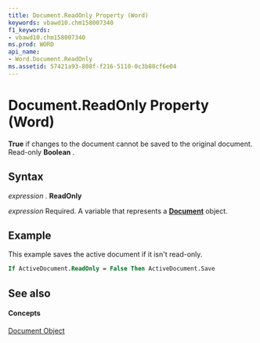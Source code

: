```yaml
---
title: Document.ReadOnly Property (Word)
keywords: vbawd10.chm158007340
f1_keywords:
- vbawd10.chm158007340
ms.prod: WORD
api_name:
- Word.Document.ReadOnly
ms.assetid: 57421a93-808f-f216-5110-0c3b80cf6e04
---
```



# Document.ReadOnly Property (Word)

 **True** if changes to the document cannot be saved to the original document. Read-only **Boolean** .


## Syntax

 _expression_ . **ReadOnly**

 _expression_ Required. A variable that represents a **[Document](document-object-word.md)** object.


## Example

This example saves the active document if it isn't read-only.


```vb
If ActiveDocument.ReadOnly = False Then ActiveDocument.Save
```


## See also


#### Concepts


[Document Object](document-object-word.md)

